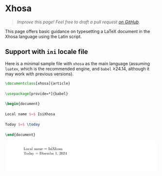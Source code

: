 # Xhosa

<blockquote>
  <p><em>Improve this page! Feel free to draft a pull request <a href="https://github.com/latex3/babel/tree/docs/docs">on GitHub</a></em>.</p>
</blockquote>

This page offers basic guidance on typesetting a LaTeX document in the
Xhosa language using the Latin script.

## Support with `ini` locale file

Here is a minimal sample file with `xhosa` as the main language
(assuming `luatex`, which is the recommended engine, and `babel` ≥24.14,
although it may work with previous versions).

```tex
\documentclass[xhosa]{article}

\usepackage[provide=*]{babel}

\begin{document}

Local name $=$ IsiXhosa

Today $=$ \today

\end{document}
```

![](../media/locale-xhosa.png)